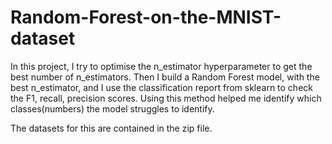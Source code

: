 # Random-Forest-on-the-MNIST-dataset

In this project, I try to optimise the n_estimator hyperparameter to get the best number of n_estimators. Then I build a Random Forest model, with the best n_estimator, and I use the classification report from sklearn to check the F1, recall, precision scores. Using this method helped me identify which classes(numbers) the model struggles to identify. 

The datasets for this are contained in the zip file.
